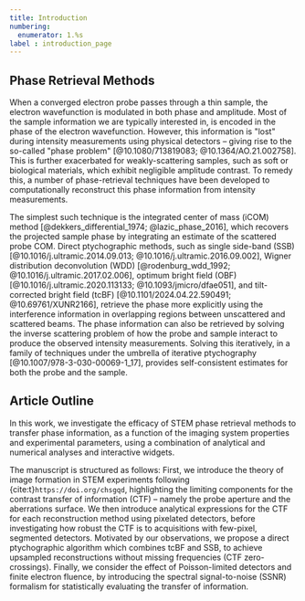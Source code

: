 ```yaml
---
title: Introduction
numbering:
  enumerator: 1.%s
label : introduction_page
---
```


## Phase Retrieval Methods

When a converged electron probe passes through a thin sample, the electron wavefunction is modulated in both phase and amplitude.
Most of the sample information we are typically interested in, is encoded in the phase of the electron wavefunction.
However, this information is "lost" during intensity measurements using physical detectors &ndash; giving rise to the so-called "phase problem" [@10.1080/713819083; @10.1364/AO.21.002758].
This is further exacerbated for weakly-scattering samples, such as soft or biological materials, which exhibit negligible amplitude contrast.
To remedy this, a number of phase-retrieval techniques have been developed to computationally reconstruct this phase information from intensity measurements.

The simplest such technique is the integrated center of mass (iCOM) method [@dekkers_differential_1974; @lazic_phase_2016], which recovers the projected sample phase by integrating an estimate of the scattered probe COM.
Direct ptychographic methods, such as single side-band (SSB) [@10.1016/j.ultramic.2014.09.013; @10.1016/j.ultramic.2016.09.002], Wigner distribution deconvolution (WDD) [@rodenburg_wdd_1992; @10.1016/j.ultramic.2017.02.006], optimum bright field (OBF) [@10.1016/j.ultramic.2020.113133; @10.1093/jmicro/dfae051], and tilt-corrected bright field (tcBF) [@10.1101/2024.04.22.590491; @10.69761/XUNR2166], retrieve the phase more explicitly using the interference information in overlapping regions between unscattered and scattered beams.
The phase information can also be retrieved by solving the inverse scattering problem of how the probe and sample interact to produce the observed intensity measurements.
Solving this iteratively, in a family of techniques under the umbrella of iterative ptychography [@10.1007/978-3-030-00069-1_17], provides self-consistent estimates for both the probe and the sample.

## Article Outline

In this work, we investigate the efficacy of STEM phase retrieval methods to transfer phase information, as a function of the imaging system properties and experimental parameters, using a combination of analytical and numerical analyses and interactive widgets.

The manuscript is structured as follows:
First, we introduce the theory of image formation in STEM experiments following {cite:t}`https://doi.org/chsgqd`, highlighting the limiting components for the contrast transfer of information (CTF) &ndash; namely the probe aperture and the aberrations surface.
We then introduce analytical expressions for the CTF for each reconstruction method using pixelated detectors, before investigating how robust the CTF is to acquisitions with few-pixel, segmented detectors.
Motivated by our observations, we propose a direct ptychographic algorithm which combines tcBF and SSB, to achieve upsampled reconstructions without missing frequencies (CTF zero-crossings).
Finally, we consider the effect of Poisson-limited detectors and finite electron fluence, by introducing the spectral signal-to-noise (SSNR) formalism for statistically evaluating the transfer of information.
